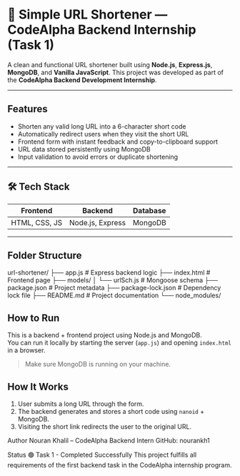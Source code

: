 
# 🔗 Simple URL Shortener — CodeAlpha Backend Internship (Task 1)

A clean and functional URL shortener built using **Node.js**, **Express.js**, **MongoDB**, and **Vanilla JavaScript**. This project was developed as part of the **CodeAlpha Backend Development Internship**.

---

##  Features

- Shorten any valid long URL into a 6-character short code
- Automatically redirect users when they visit the short URL
- Frontend form with instant feedback and copy-to-clipboard support
- URL data stored persistently using MongoDB
- Input validation to avoid errors or duplicate shortening

---

## 🛠️ Tech Stack

| Frontend        | Backend          | Database |
|-----------------|------------------|----------|
| HTML, CSS, JS   | Node.js, Express | MongoDB  |

---

## Folder Structure
url-shortener/
├── app.js # Express backend logic
├── index.html # Frontend page
├── models/
│ └── urlSch.js # Mongoose schema
├── package.json # Project metadata
├── package-lock.json # Dependency lock file
├── README.md # Project documentation
└── node_modules/

## How to Run

This is a backend + frontend project using Node.js and MongoDB.  
You can run it locally by starting the server (`app.js`) and opening `index.html` in a browser.

> Make sure MongoDB is running on your machine.

## How It Works

1. User submits a long URL through the form.
2. The backend generates and stores a short code using `nanoid` + MongoDB.
3. Visiting the short link redirects the user to the original URL.

Author
Nouran Khalil – CodeAlpha Backend Intern
GitHub: nourankh1

Status
🟢 Task 1 - Completed Successfully
This project fulfills all requirements of the first backend task in the CodeAlpha internship program.
